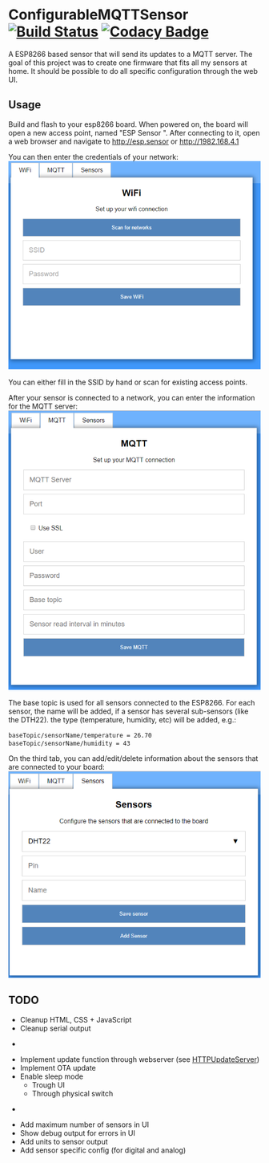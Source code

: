 # ConfigurableMQTTSensor [![Build Status](https://travis-ci.org/SveLil/ConfigurableMQTTSensor.svg?branch=master)](https://travis-ci.org/SveLil/ConfigurableMQTTSensor) [![Codacy Badge](https://api.codacy.com/project/badge/Grade/45854bf6620542cdb1f18a41e51f44c4)](https://www.codacy.com/app/SveLil/ConfigurableMQTTSensor?utm_source=github.com&amp;utm_medium=referral&amp;utm_content=SveLil/ConfigurableMQTTSensor&amp;utm_campaign=Badge_Grade)

A ESP8266 based sensor that will send its updates to a MQTT server. The goal of this project was to create one firmware that fits all my sensors at home. It should be possible to do all specific configuration through the web UI.

## Usage

Build and flash to your esp8266 board. When powered on, the board will open a new access point, named "ESP Sensor <ChipId>". After connecting to it, open a web browser and navigate to http://esp.sensor or http://1982.168.4.1

You can then enter the credentials of your network:
![wifi credentials screenshot](https://github.com/SveLil/ConfigurableMQTTSensor/raw/master/doc/wifi.png "wifi credentials Screenshot")

You can either fill in the SSID by hand or scan for existing access points.

After your sensor is connected to a network, you can enter the information for the MQTT server:
![MQTT information screenshot](https://github.com/SveLil/ConfigurableMQTTSensor/raw/master/doc/mqtt.png "MQTT information")

The base topic is used for all sensors connected to the ESP8266. For each sensor, the name will be added, if a sensor has several sub-sensors (like the DTH22). the type (temperature, humidity, etc) will be added, e.g.:

    baseTopic/sensorName/temperature = 26.70
    baseTopic/sensorName/humidity = 43

On the third tab, you can add/edit/delete information about the sensors that are connected to your board:
![empty sensor information screenshot](https://github.com/SveLil/ConfigurableMQTTSensor/raw/master/doc/sensor_empty.png "empty sensor information information")

## TODO
* Cleanup HTML, CSS + JavaScript
* Cleanup serial output
* ~~~Handle 'undefined' configuration options on the front end correctly, instead of displaying 'undefined'~~~
* Implement update function through webserver (see [HTTPUpdateServer](https://github.com/esp8266/Arduino/blob/master/libraries/ESP8266HTTPUpdateServer/src/ESP8266HTTPUpdateServer.cpp))
* Implement OTA update
* Enable sleep mode
  * Trough UI
  * Through physical switch
* ~~~Add physical reset button~~~ (if GPIO 16 is HIGH on startup, config will be reset)
* Add maximum number of sensors in UI
* Show debug output for errors in UI
* Add units to sensor output
* Add sensor specific config (for digital and analog)
